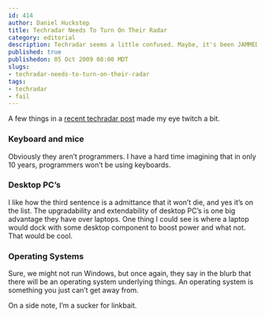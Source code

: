```yaml
--- 
id: 414
author: Daniel Huckstep
title: Techradar Needs To Turn On Their Radar
category: editorial
description: Techradar seems a little confused. Maybe, it's been JAMMED!
published: true
publishedon: 05 Oct 2009 08:00 MDT
slugs: 
- techradar-needs-to-turn-on-their-radar
tags: 
- techradar
- fail
---
```

A few things in a [recent techradar
post](http://www.techradar.com/news/world-of-tech/8-bits-of-everyday-tech-we-won-t-use-in-a-decade-639465)
made my eye twitch a bit.

### Keyboard and mice

Obviously they aren’t programmers. I have a hard time imagining that in
only 10 years, programmers won’t be using keyboards.

### Desktop PC’s

I like how the third sentence is a admittance that it won’t die, and yes
it’s on the list. The upgradability and extendability of desktop PC’s is
one big advantage they have over laptops. One thing I could see is where
a laptop would dock with some desktop component to boost power and what
not. That would be cool.

### Operating Systems

Sure, we might not run Windows, but once again, they say in the blurb
that there will be an operating system underlying things. An operating
system is something you just can’t get away from.

On a side note, I’m a sucker for linkbait.